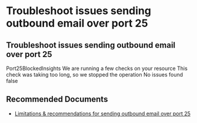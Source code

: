<properties
	pageTitle="Troubleshoot issues sending outbound email over port 25"
	description="Troubleshoot issues sending outbound email over port 25"
	service="microsoft.network"
	resource="virtualnetworks"
	authors=""
	ms.author="ywan"
	displayOrder="90"
	selfHelpType="Apollo"
	supportTopicIds="0b073537-84b1-ce28-f0b1-df94798b6b48"
	resourceTags="virtualNetwork"
	productPesIds="15526"
	cloudEnvironments="public, Fairfax, usnat, ussec"
	articleId="8671cb9b-96e1-4e49-a02a-e8464f910b76"
	ownershipId="CloudNet_VirtualNetwork"
/>
# Troubleshoot issues sending outbound email over port 25
## **Troubleshoot issues sending outbound email over port 25**

<Insight>
    <symptomId>Port25BlockedInsights</symptomId>
    <executionText>We are running a few checks on your resource</executionText>
    <timeoutText>This check was taking too long, so we stopped the operation</timeoutText>
    <noResultText>No issues found</noResultText>
    <additionalInputsReq>false</additionalInputsReq>
</Insight>

## **Recommended Documents**

* [Limitations & recommendations for sending outbound email over port 25](https://docs.microsoft.com/azure/virtual-network/troubleshoot-outbound-smtp-connectivity)<br>
